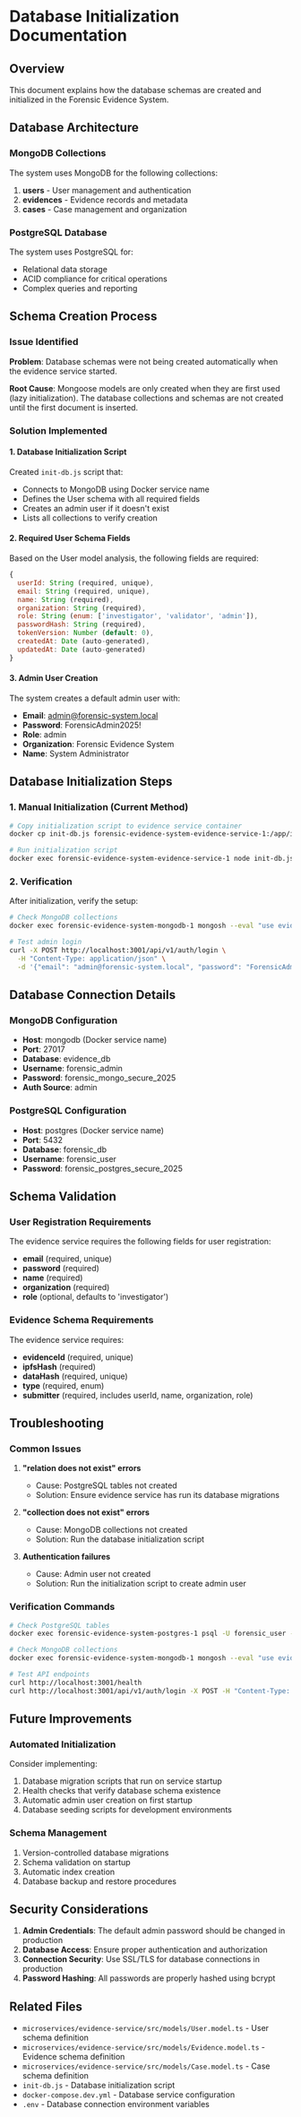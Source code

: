 # Database Initialization Documentation

## Overview
This document explains how the database schemas are created and initialized in the Forensic Evidence System.

## Database Architecture

### MongoDB Collections
The system uses MongoDB for the following collections:

1. **users** - User management and authentication
2. **evidences** - Evidence records and metadata
3. **cases** - Case management and organization

### PostgreSQL Database
The system uses PostgreSQL for:
- Relational data storage
- ACID compliance for critical operations
- Complex queries and reporting

## Schema Creation Process

### Issue Identified
**Problem**: Database schemas were not being created automatically when the evidence service started.

**Root Cause**: Mongoose models are only created when they are first used (lazy initialization). The database collections and schemas are not created until the first document is inserted.

### Solution Implemented

#### 1. Database Initialization Script
Created `init-db.js` script that:
- Connects to MongoDB using Docker service name
- Defines the User schema with all required fields
- Creates an admin user if it doesn't exist
- Lists all collections to verify creation

#### 2. Required User Schema Fields
Based on the User model analysis, the following fields are required:

```javascript
{
  userId: String (required, unique),
  email: String (required, unique),
  name: String (required),
  organization: String (required),
  role: String (enum: ['investigator', 'validator', 'admin']),
  passwordHash: String (required),
  tokenVersion: Number (default: 0),
  createdAt: Date (auto-generated),
  updatedAt: Date (auto-generated)
}
```

#### 3. Admin User Creation
The system creates a default admin user with:
- **Email**: admin@forensic-system.local
- **Password**: ForensicAdmin2025!
- **Role**: admin
- **Organization**: Forensic Evidence System
- **Name**: System Administrator

## Database Initialization Steps

### 1. Manual Initialization (Current Method)
```bash
# Copy initialization script to evidence service container
docker cp init-db.js forensic-evidence-system-evidence-service-1:/app/init-db.js

# Run initialization script
docker exec forensic-evidence-system-evidence-service-1 node init-db.js
```

### 2. Verification
After initialization, verify the setup:
```bash
# Check MongoDB collections
docker exec forensic-evidence-system-mongodb-1 mongosh --eval "use evidence_db; show collections;"

# Test admin login
curl -X POST http://localhost:3001/api/v1/auth/login \
  -H "Content-Type: application/json" \
  -d '{"email": "admin@forensic-system.local", "password": "ForensicAdmin2025!"}'
```

## Database Connection Details

### MongoDB Configuration
- **Host**: mongodb (Docker service name)
- **Port**: 27017
- **Database**: evidence_db
- **Username**: forensic_admin
- **Password**: forensic_mongo_secure_2025
- **Auth Source**: admin

### PostgreSQL Configuration
- **Host**: postgres (Docker service name)
- **Port**: 5432
- **Database**: forensic_db
- **Username**: forensic_user
- **Password**: forensic_postgres_secure_2025

## Schema Validation

### User Registration Requirements
The evidence service requires the following fields for user registration:
- **email** (required, unique)
- **password** (required)
- **name** (required)
- **organization** (required)
- **role** (optional, defaults to 'investigator')

### Evidence Schema Requirements
The evidence service requires:
- **evidenceId** (required, unique)
- **ipfsHash** (required)
- **dataHash** (required, unique)
- **type** (required, enum)
- **submitter** (required, includes userId, name, organization, role)

## Troubleshooting

### Common Issues

1. **"relation does not exist" errors**
   - Cause: PostgreSQL tables not created
   - Solution: Ensure evidence service has run its database migrations

2. **"collection does not exist" errors**
   - Cause: MongoDB collections not created
   - Solution: Run the database initialization script

3. **Authentication failures**
   - Cause: Admin user not created
   - Solution: Run the initialization script to create admin user

### Verification Commands

```bash
# Check PostgreSQL tables
docker exec forensic-evidence-system-postgres-1 psql -U forensic_user -d forensic_db -c "\dt"

# Check MongoDB collections
docker exec forensic-evidence-system-mongodb-1 mongosh --eval "use evidence_db; show collections;"

# Test API endpoints
curl http://localhost:3001/health
curl http://localhost:3001/api/v1/auth/login -X POST -H "Content-Type: application/json" -d '{"email":"admin@forensic-system.local","password":"ForensicAdmin2025!"}'
```

## Future Improvements

### Automated Initialization
Consider implementing:
1. Database migration scripts that run on service startup
2. Health checks that verify database schema existence
3. Automatic admin user creation on first startup
4. Database seeding scripts for development environments

### Schema Management
1. Version-controlled database migrations
2. Schema validation on startup
3. Automatic index creation
4. Database backup and restore procedures

## Security Considerations

1. **Admin Credentials**: The default admin password should be changed in production
2. **Database Access**: Ensure proper authentication and authorization
3. **Connection Security**: Use SSL/TLS for database connections in production
4. **Password Hashing**: All passwords are properly hashed using bcrypt

## Related Files

- `microservices/evidence-service/src/models/User.model.ts` - User schema definition
- `microservices/evidence-service/src/models/Evidence.model.ts` - Evidence schema definition
- `microservices/evidence-service/src/models/Case.model.ts` - Case schema definition
- `init-db.js` - Database initialization script
- `docker-compose.dev.yml` - Database service configuration
- `.env` - Database connection environment variables
